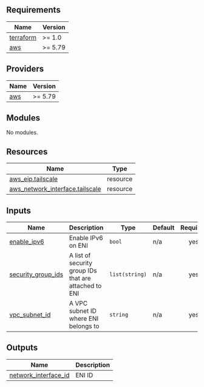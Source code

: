 <!-- BEGINNING OF PRE-COMMIT-TERRAFORM DOCS HOOK -->
## Requirements

| Name | Version |
|------|---------|
| <a name="requirement_terraform"></a> [terraform](#requirement\_terraform) | >= 1.0 |
| <a name="requirement_aws"></a> [aws](#requirement\_aws) | >= 5.79 |

## Providers

| Name | Version |
|------|---------|
| <a name="provider_aws"></a> [aws](#provider\_aws) | >= 5.79 |

## Modules

No modules.

## Resources

| Name | Type |
|------|------|
| [aws_eip.tailscale](https://registry.terraform.io/providers/hashicorp/aws/latest/docs/resources/eip) | resource |
| [aws_network_interface.tailscale](https://registry.terraform.io/providers/hashicorp/aws/latest/docs/resources/network_interface) | resource |

## Inputs

| Name | Description | Type | Default | Required |
|------|-------------|------|---------|:--------:|
| <a name="input_enable_ipv6"></a> [enable\_ipv6](#input\_enable\_ipv6) | Enable IPv6 on ENI | `bool` | n/a | yes |
| <a name="input_security_group_ids"></a> [security\_group\_ids](#input\_security\_group\_ids) | A list of security group IDs that are attached to ENI | `list(string)` | n/a | yes |
| <a name="input_vpc_subnet_id"></a> [vpc\_subnet\_id](#input\_vpc\_subnet\_id) | A VPC subnet ID where ENI belongs to | `string` | n/a | yes |

## Outputs

| Name | Description |
|------|-------------|
| <a name="output_network_interface_id"></a> [network\_interface\_id](#output\_network\_interface\_id) | ENI ID |
<!-- END OF PRE-COMMIT-TERRAFORM DOCS HOOK -->
